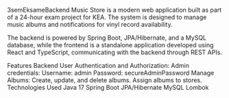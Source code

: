 3semEksameBackend
Music Store is a modern web application built as part of a 24-hour exam project for KEA. The system is designed to manage music albums and notifications for vinyl record availability.

The backend is powered by Spring Boot, JPA/Hibernate, and a MySQL database, while the frontend is a standalone application developed using React and TypeScript, communicating with the backend through REST APIs.

Features
Backend
User Authentication and Authorization:
Admin credentials:
Username: admin
Password: secureAdminPassword
Manage Albums:
Create, update, and delete albums.
Assign albums to stores.
Technologies Used
Java 17
Spring Boot
JPA/Hibernate
MySQL
Lombok